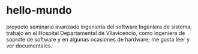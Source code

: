 # hello-mundo
proyecto seminario avanzado ingeniería del software
Ingeniera de sistema, trabajo en el Hospital Departamental de Vllavicencio, como ingeniera de soprote de software y en algunas
ocasiones de hardware; me gusta leer y ver documentales.
